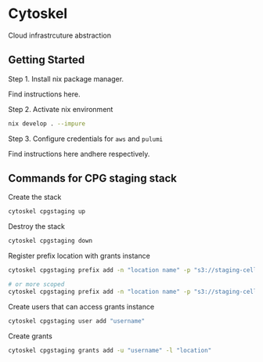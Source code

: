 # Cytoskel

Cloud infrastrcuture abstraction

## Getting Started

Step 1. Install nix package manager.

Find instructions here.

Step 2. Activate nix environment

```bash
nix develop . --impure
```

Step 3. Configure credentials for `aws` and `pulumi`

Find instructions here andhere respectively.

## Commands for CPG staging stack

Create the stack

```bash
cytoskel cpgstaging up
```

Destroy the stack

```bash
cytoskel cpgstaging down
```

Register prefix location with grants instance

```bash
cytoskel cpgstaging prefix add -n "location name" -p "s3://staging-cellpainting-gallery/"

# or more scoped
cytoskel cpgstaging prefix add -n "location name" -p "s3://staging-cellpainting-gallery/project_id/source_id"
```

Create users that can access grants instance

```bash
cytoskel cpgstaging user add "username"
```

Create grants

```bash
cytoskel cpgstaging grants add -u "username" -l "location"
```
